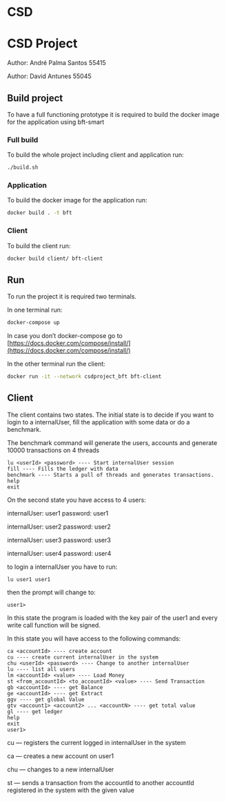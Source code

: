 # CSD

# CSD Project

Author: André Palma Santos 55415

Author: David Antunes 55045

## Build project

To have a full functioning prototype it is required to build the docker image for the application using bft-smart

### Full build

To build the whole project including client and application run:

```bash
./build.sh
```

### Application

To build the docker image for the application run:

```bash
docker build . -t bft
```

### Client

To build the client run:

```bash
docker build client/ bft-client
```

## Run

To run the project it is required two terminals.

In one terminal run:

```bash
docker-compose up
```

In case you don’t docker-compose go to [https://docs.docker.com/compose/install/](https://docs.docker.com/compose/install/)

In the other terminal run the client:

```bash
docker run -it --network csdproject_bft bft-client
```

## Client

The client contains two states. The initial state is to decide if you want to login to a internalUser, fill the application with some data or do a benchmark.

The benchmark command will generate the users, accounts and generate 10000 transactions on 4 threads

```
lu <userId> <password> ---- Start internalUser session
fill ---- Fills the ledger with data
benchmark ---- Starts a pull of threads and generates transactions.
help
exit
```

On the second state you have access to 4 users:

internalUser: user1 password: user1

internalUser: user2 password: user2

internalUser: user3 password: user3

internalUser: user4 password: user4

to login a internalUser you have to run:

```
lu user1 user1
```

then the prompt will change to:

```
user1>
```

In this state the program is loaded with the key pair of the user1 and every write call function will be signed.

In this state you will have access to the following commands:

```
ca <accountId> ---- create account
cu ---- create current internalUser in the system
chu <userId> <password> ---- Change to another internalUser
lu ---- list all users
lm <accountId> <value> ---- Load Money
st <from_accountId> <to_accountId> <value> ---- Send Transaction
gb <accountId> ---- get Balance
ge <accountId> ---- get Extract
ggv ---- get global Value
gtv <account1> <account2> ... <accountN> ---- get total value
gl ---- get ledger
help
exit
user1>
```

cu — registers the current logged in internalUser in the system

ca — creates a new account on user1

chu — changes to a new internalUser

st — sends a transaction from the accountId to another accountId registered in the system with the given value